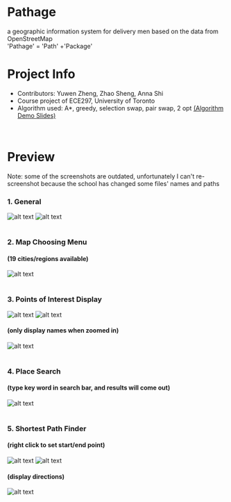 # Pathage
a geographic information system for delivery men based on the data from OpenStreetMap     
'Pathage' = 'Path' +'Package'   

# Project Info
- Contributors: Yuwen Zheng, Zhao Sheng, Anna Shi  
- Course project of ECE297, University of Toronto  
- Algorithm used: A*, greedy, selection swap, pair swap, 2 opt  [(Algorithm Demo Slides)](https://docs.google.com/presentation/d/1pOjHdbiZ4rC0EQaRnbb_id5GiTZv8B68ORyDmSKU2QE/edit?usp=sharing) 

 <br/>




# Preview
Note: some of the screenshots are outdated, unfortunately I can't re-screenshot because the school has changed some files' names and paths 

### 1. General
![alt text](https://github.com/echoztoronto/Pathage/blob/screenshot/images/image1.png)
![alt text](https://github.com/echoztoronto/Pathage/blob/screenshot/images/image7.png)
<br />
<br />

### 2. Map Choosing Menu 
#### (19 cities/regions available)
![alt text](https://github.com/echoztoronto/Pathage/blob/screenshot/images/image5.png)
<br />
<br />

### 3. Points of Interest Display
![alt text](https://github.com/echoztoronto/Pathage/blob/screenshot/images/image3.png)
![alt text](https://github.com/echoztoronto/Pathage/blob/screenshot/images/image9.png)
#### (only display names when zoomed in)
![alt text](https://github.com/echoztoronto/Pathage/blob/screenshot/images/image10.png)
<br />
<br />

### 4. Place Search
#### (type key word in search bar, and results will come out)
![alt text](https://github.com/echoztoronto/Pathage/blob/screenshot/images/image8.png)
<br />
<br />

### 5. Shortest Path Finder
#### (right click to set start/end point)
![alt text](https://github.com/echoztoronto/Pathage/blob/screenshot/images/image6.png)
![alt text](https://github.com/echoztoronto/Pathage/blob/screenshot/images/image4.png)
#### (display directions)
![alt text](https://github.com/echoztoronto/Pathage/blob/screenshot/images/image2.png)


